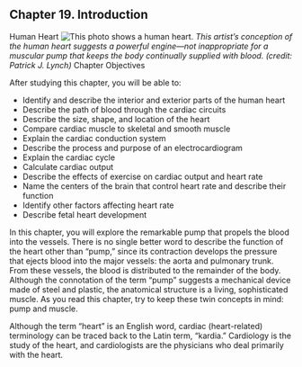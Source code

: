 ##  Chapter 19. Introduction 

Human Heart ![This photo shows a human heart.][1] _This artist’s conception of the human heart suggests a powerful engine—not inappropriate for a muscular pump that keeps the body continually supplied with blood. (credit: Patrick J. Lynch)_ Chapter Objectives

After studying this chapter, you will be able to: 

  - Identify and describe the interior and exterior parts of the human heart
  - Describe the path of blood through the cardiac circuits
  - Describe the size, shape, and location of the heart
  - Compare cardiac muscle to skeletal and smooth muscle
  - Explain the cardiac conduction system
  - Describe the process and purpose of an electrocardiogram
  - Explain the cardiac cycle
  - Calculate cardiac output
  - Describe the effects of exercise on cardiac output and heart rate
  - Name the centers of the brain that control heart rate and describe their function
  - Identify other factors affecting heart rate
  - Describe fetal heart development

In this chapter, you will explore the remarkable pump that propels the blood into the vessels. There is no single better word to describe the function of the heart other than “pump,” since its contraction develops the pressure that ejects blood into the major vessels: the aorta and pulmonary trunk. From these vessels, the blood is distributed to the remainder of the body. Although the connotation of the term “pump” suggests a mechanical device made of steel and plastic, the anatomical structure is a living, sophisticated muscle. As you read this chapter, try to keep these twin concepts in mind: pump and muscle.

Although the term “heart” is an English word, cardiac (heart-related) terminology can be traced back to the Latin term, “kardia.” Cardiology is the study of the heart, and cardiologists are the physicians who deal primarily with the heart.

   [1]: https://cnx.org/resources/7480f8f6aa4697f585079b9150ae4a6615ec483c/2000_Human_Heart_Photo.jpg

